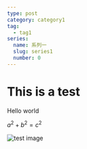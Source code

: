 ```yaml
---
type: post
category: category1
tag:
  - tag1
series:
  name: 系列一
  slug: series1
  number: 0
---
```


# This is a test

Hello world

$a^2+b^2=c^2$

![test image](/profile.jpg)